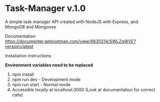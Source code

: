 # Task-Manager v.1.0
A simple task manager API created with NodeJS with Express, and MongoDB and Mongoose
 
Documentation https://documenter.getpostman.com/view/9830214/SWLZgWVE?version=latest

Installation instructions

**Environment variables need to be replaced**
1. npm install
2. npm run dev - Development mode
3. npm run start - Normal mode
4. Accessible locally at localhost:3000 (Look at documentation for correct calls)
